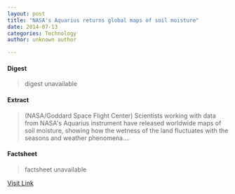 ```yaml
---
layout: post
title: "NASA's Aquarius returns global maps of soil moisture"
date: 2014-07-13
categories: Technology
author: unknown author

---
```



#### Digest
>digest unavailable

#### Extract
>(NASA/Goddard Space Flight Center) Scientists working with data from NASA's Aquarius instrument have released worldwide maps of soil moisture, showing how the wetness of the land fluctuates with the seasons and weather phenomena....

#### Factsheet
>factsheet unavailable

[Visit Link](http://www.eurekalert.org/pub_releases/2014-07/nsfc-nar070714.php)


